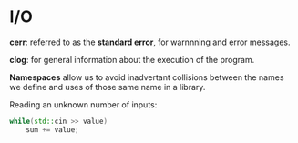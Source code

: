 # I/O

**cerr**: referred to as the **standard error**, for warnnning and error messages.

**clog**: for general information about the execution of the program.

**Namespaces** allow us to avoid inadvertant collisions between the names we define and uses of those same name in a library.

Reading an unknown number of inputs:
```C++
while(std::cin >> value)
    sum += value;
```
